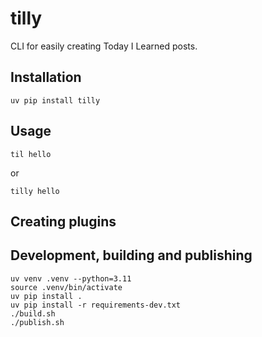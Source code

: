 # tilly

CLI for easily creating Today I Learned posts.


## Installation

```
uv pip install tilly
```

## Usage

```
til hello
```

or

```
tilly hello
```

## Creating plugins


## Development, building and publishing

```
uv venv .venv --python=3.11
source .venv/bin/activate
uv pip install .
uv pip install -r requirements-dev.txt
./build.sh
./publish.sh
```